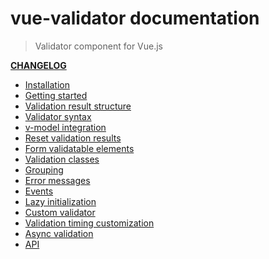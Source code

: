 # vue-validator documentation

> Validator component for Vue.js 

**[CHANGELOG](https://github.com/vuejs/vue-validator/blob/dev/CHANGELOG.md)**

- [Installation](installation.md)
- [Getting started](started.md)
- [Validation result structure](structure.md)
- [Validator syntax](syntax.md)
- [v-model integration](model.md)
- [Reset validation results](reset.md)
- [Form validatable elements](elements.md)
- [Validation classes](classes.md)
- [Grouping](grouping.md)
- [Error messages](errors.md)
- [Events](events.md)
- [Lazy initialization](lazy.md)
- [Custom validator](custom.md)
- [Validation timing customization](timing.md)
- [Async validation](async.md)
- [API](api.md)
